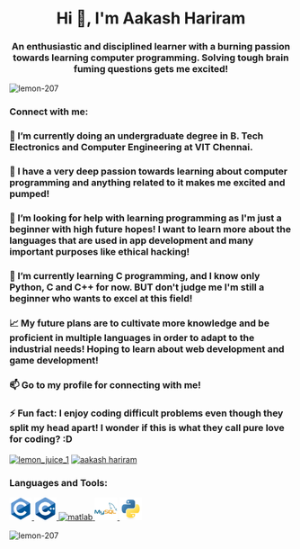 <h1 align="center">Hi 👋, I'm Aakash Hariram</h1>
<h3 align="center">An enthusiastic and disciplined learner with a burning passion towards learning computer programming. Solving tough brain fuming questions gets me excited!</h3>

<p align="left"> <img src="https://komarev.com/ghpvc/?username=lemon-207&label=Profile%20views&color=0e75b6&style=flat" alt="lemon-207" /> </p>

<h3 align="left">Connect with me:</h3>
<h3 align="left">🔭 I’m currently doing an undergraduate degree in B. Tech Electronics and Computer Engineering at VIT Chennai.</h3>
<h3 align="left">👀 I have a very deep passion towards learning about computer programming and anything related to it makes me excited and pumped!</h3>
<h3 align="left">🤝 I’m looking for help with learning programming as I'm just a beginner with high future hopes! I want to learn more about the languages that are used in app development and many important purposes like ethical hacking!</h3>
<h3 align="left">🌱 I’m currently learning C programming, and I know only Python, C and C++ for now. BUT don't judge me I'm still a beginner who wants to excel at this field!</h3>
<h3 align="left">📈 My future plans are to cultivate more knowledge and be proficient in multiple languages in order to adapt to the industrial needs! Hoping to learn about web development and game development!</h3>
<h3 align="left">📫 Go to my profile for connecting with me!</h3>
<h3 align="left">⚡ Fun fact: I enjoy coding difficult problems even though they split my head apart! I wonder if this is what they call pure love for coding? :D</h3>

<p align="left">
<a href="https://x.com/lemon_juice_1" target="blank"><img align="center" src="https://raw.githubusercontent.com/rahuldkjain/github-profile-readme-generator/master/src/images/icons/Social/twitter.svg" alt="lemon_juice_1" height="30" width="40" /></a>
<a href="https://linkedin.com/in/aakash-hariram" target="blank"><img align="center" src="https://raw.githubusercontent.com/rahuldkjain/github-profile-readme-generator/master/src/images/icons/Social/linked-in-alt.svg" alt="aakash hariram" height="30" width="40" /></a>
</p>

<h3 align="left">Languages and Tools:</h3>
<p align="left"> <a href="https://www.cprogramming.com/" target="_blank" rel="noreferrer"> <img src="https://raw.githubusercontent.com/devicons/devicon/master/icons/c/c-original.svg" alt="c" width="40" height="40"/> </a> <a href="https://www.w3schools.com/cpp/" target="_blank" rel="noreferrer"> <img src="https://raw.githubusercontent.com/devicons/devicon/master/icons/cplusplus/cplusplus-original.svg" alt="cplusplus" width="40" height="40"/> </a> <a href="https://www.mathworks.com/" target="_blank" rel="noreferrer"> <img src="https://upload.wikimedia.org/wikipedia/commons/2/21/Matlab_Logo.png" alt="matlab" width="40" height="40"/> </a> <a href="https://www.mysql.com/" target="_blank" rel="noreferrer"> <img src="https://raw.githubusercontent.com/devicons/devicon/master/icons/mysql/mysql-original-wordmark.svg" alt="mysql" width="40" height="40"/> </a> <a href="https://www.python.org" target="_blank" rel="noreferrer"> <img src="https://raw.githubusercontent.com/devicons/devicon/master/icons/python/python-original.svg" alt="python" width="40" height="40"/> </a> </p>

<p><img align="center" src="https://github-readme-stats.vercel.app/api/top-langs?username=lemon-207&show_icons=true&locale=en&layout=compact" alt="lemon-207" /></p>

